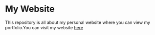 # My Website

This repository is all about my personal website where you can view my portfolio.You can visit my website [here](https://azriellep.github.io/My-Website/)
